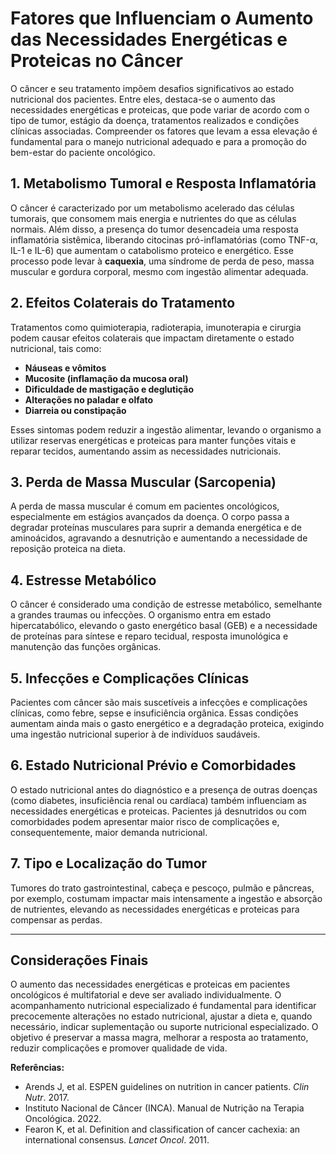 
# Fatores que Influenciam o Aumento das Necessidades Energéticas e Proteicas no Câncer

O câncer e seu tratamento impõem desafios significativos ao estado nutricional dos pacientes. Entre eles, destaca-se o aumento das necessidades energéticas e proteicas, que pode variar de acordo com o tipo de tumor, estágio da doença, tratamentos realizados e condições clínicas associadas. Compreender os fatores que levam a essa elevação é fundamental para o manejo nutricional adequado e para a promoção do bem-estar do paciente oncológico.

## 1. Metabolismo Tumoral e Resposta Inflamatória

O câncer é caracterizado por um metabolismo acelerado das células tumorais, que consomem mais energia e nutrientes do que as células normais. Além disso, a presença do tumor desencadeia uma resposta inflamatória sistêmica, liberando citocinas pró-inflamatórias (como TNF-α, IL-1 e IL-6) que aumentam o catabolismo proteico e energético. Esse processo pode levar à **caquexia**, uma síndrome de perda de peso, massa muscular e gordura corporal, mesmo com ingestão alimentar adequada.

## 2. Efeitos Colaterais do Tratamento

Tratamentos como quimioterapia, radioterapia, imunoterapia e cirurgia podem causar efeitos colaterais que impactam diretamente o estado nutricional, tais como:

- **Náuseas e vômitos**
- **Mucosite (inflamação da mucosa oral)**
- **Dificuldade de mastigação e deglutição**
- **Alterações no paladar e olfato**
- **Diarreia ou constipação**

Esses sintomas podem reduzir a ingestão alimentar, levando o organismo a utilizar reservas energéticas e proteicas para manter funções vitais e reparar tecidos, aumentando assim as necessidades nutricionais.

## 3. Perda de Massa Muscular (Sarcopenia)

A perda de massa muscular é comum em pacientes oncológicos, especialmente em estágios avançados da doença. O corpo passa a degradar proteínas musculares para suprir a demanda energética e de aminoácidos, agravando a desnutrição e aumentando a necessidade de reposição proteica na dieta.

## 4. Estresse Metabólico

O câncer é considerado uma condição de estresse metabólico, semelhante a grandes traumas ou infecções. O organismo entra em estado hipercatabólico, elevando o gasto energético basal (GEB) e a necessidade de proteínas para síntese e reparo tecidual, resposta imunológica e manutenção das funções orgânicas.

## 5. Infecções e Complicações Clínicas

Pacientes com câncer são mais suscetíveis a infecções e complicações clínicas, como febre, sepse e insuficiência orgânica. Essas condições aumentam ainda mais o gasto energético e a degradação proteica, exigindo uma ingestão nutricional superior à de indivíduos saudáveis.

## 6. Estado Nutricional Prévio e Comorbidades

O estado nutricional antes do diagnóstico e a presença de outras doenças (como diabetes, insuficiência renal ou cardíaca) também influenciam as necessidades energéticas e proteicas. Pacientes já desnutridos ou com comorbidades podem apresentar maior risco de complicações e, consequentemente, maior demanda nutricional.

## 7. Tipo e Localização do Tumor

Tumores do trato gastrointestinal, cabeça e pescoço, pulmão e pâncreas, por exemplo, costumam impactar mais intensamente a ingestão e absorção de nutrientes, elevando as necessidades energéticas e proteicas para compensar as perdas.

---

## Considerações Finais

O aumento das necessidades energéticas e proteicas em pacientes oncológicos é multifatorial e deve ser avaliado individualmente. O acompanhamento nutricional especializado é fundamental para identificar precocemente alterações no estado nutricional, ajustar a dieta e, quando necessário, indicar suplementação ou suporte nutricional especializado. O objetivo é preservar a massa magra, melhorar a resposta ao tratamento, reduzir complicações e promover qualidade de vida.

**Referências:**
- Arends J, et al. ESPEN guidelines on nutrition in cancer patients. *Clin Nutr*. 2017.
- Instituto Nacional de Câncer (INCA). Manual de Nutrição na Terapia Oncológica. 2022.
- Fearon K, et al. Definition and classification of cancer cachexia: an international consensus. *Lancet Oncol*. 2011.
```
